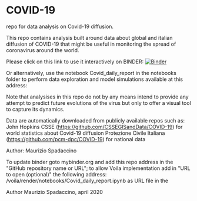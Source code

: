 # COVID-19
repo for data analysis on Covid-19 diffusion.

This repo contains analysis built around data about global and italian diffusion of COVID-19 that might be useful in monitoring the spread of coronavirus around the world.

Please click on this link to use it interactively on BINDER:
[![Binder](https://mybinder.org/badge_logo.svg)](https://mybinder.org/v2/gh/mspadaccino/COVID-19/master?urlpath=%2Fvoila%2Frender%2Fnotebooks%2FCovid_daily_report.ipynb)

Or alternatively, use the notebook Covid_daily_report in the notebooks folder to perform data exploration and model simulations available at this address:


Note that analysises in this repo do not by any means intend to provide any attempt to predict future evolutions of the virus but only to offer a visual tool to capture its dynamics.

Data are automatically downloaded from publicly available repos such as:
John Hopkins CSSE (https://github.com/CSSEGISandData/COVID-19) for world statistics about Covid-19 diffusion
Protezione Civile Italiana (https://github.com/pcm-dpc/COVID-19) for national data

Author:
Maurizio Spadaccino

To update binder goto mybinder.org and add this repo address in the "GitHub repository name or URL";
to allow Voila implementation add in "URL to open (optional)" 
the following address:
/voila/render/notebooks/Covid_daily_report.ipynb as URL file in the 

Author Maurizio Spadaccino, april 2020
